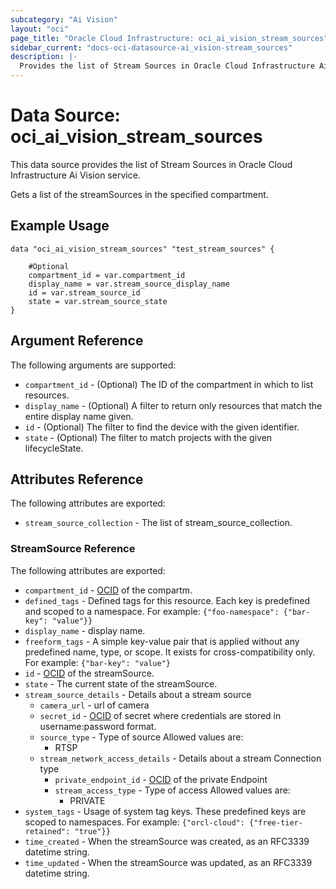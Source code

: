 ```yaml
---
subcategory: "Ai Vision"
layout: "oci"
page_title: "Oracle Cloud Infrastructure: oci_ai_vision_stream_sources"
sidebar_current: "docs-oci-datasource-ai_vision-stream_sources"
description: |-
  Provides the list of Stream Sources in Oracle Cloud Infrastructure Ai Vision service
---
```


# Data Source: oci_ai_vision_stream_sources
This data source provides the list of Stream Sources in Oracle Cloud Infrastructure Ai Vision service.

Gets a list of the streamSources in the specified compartment.


## Example Usage

```hcl
data "oci_ai_vision_stream_sources" "test_stream_sources" {

	#Optional
	compartment_id = var.compartment_id
	display_name = var.stream_source_display_name
	id = var.stream_source_id
	state = var.stream_source_state
}
```

## Argument Reference

The following arguments are supported:

* `compartment_id` - (Optional) The ID of the compartment in which to list resources.
* `display_name` - (Optional) A filter to return only resources that match the entire display name given.
* `id` - (Optional) The filter to find the device with the given identifier.
* `state` - (Optional) The filter to match projects with the given lifecycleState.


## Attributes Reference

The following attributes are exported:

* `stream_source_collection` - The list of stream_source_collection.

### StreamSource Reference

The following attributes are exported:

* `compartment_id` - [OCID](https://docs.cloud.oracle.com/iaas/Content/General/Concepts/identifiers.htm) of the compartm. 
* `defined_tags` - Defined tags for this resource. Each key is predefined and scoped to a namespace. For example: `{"foo-namespace": {"bar-key": "value"}}` 
* `display_name` - display name.
* `freeform_tags` - A simple key-value pair that is applied without any predefined name, type, or scope. It exists for cross-compatibility only. For example: `{"bar-key": "value"}` 
* `id` - [OCID](https://docs.cloud.oracle.com/iaas/Content/General/Concepts/identifiers.htm) of the streamSource. 
* `state` - The current state of the streamSource.
* `stream_source_details` - Details about a stream source
	* `camera_url` - url of camera
	* `secret_id` - [OCID](https://docs.cloud.oracle.com/iaas/Content/General/Concepts/identifiers.htm) of secret where credentials are stored in username:password format. 
	* `source_type` - Type of source Allowed values are:
		* RTSP 
	* `stream_network_access_details` - Details about a stream Connection type
		* `private_endpoint_id` - [OCID](https://docs.cloud.oracle.com/iaas/Content/General/Concepts/identifiers.htm) of the private Endpoint 
		* `stream_access_type` - Type of access Allowed values are:
			* PRIVATE 
* `system_tags` - Usage of system tag keys. These predefined keys are scoped to namespaces. For example: `{"orcl-cloud": {"free-tier-retained": "true"}}` 
* `time_created` - When the streamSource was created, as an RFC3339 datetime string.
* `time_updated` - When the streamSource was updated, as an RFC3339 datetime string.

